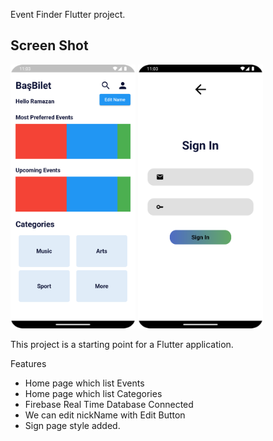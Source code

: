 Event Finder Flutter project.

## Screen Shot


<img src="https://github.com/ranaakbas/event-finder/blob/main/HomeSS.png" data-canonical-src="https://github.com/ranaakbas/event-finder/blob/main/HomeSS.png" width="200" height="auto" />

<img src="https://github.com/ranaakbas/event-finder/blob/main/SignSS.png" data-canonical-src="https://github.com/ranaakbas/event-finder/blob/main/SignSS.png" width="200" height="auto" />


This project is a starting point for a Flutter application.

Features
- Home page which list Events
- Home page which list Categories
- Firebase Real Time Database Connected
- We can edit nickName with Edit Button
- Sign page style added.


